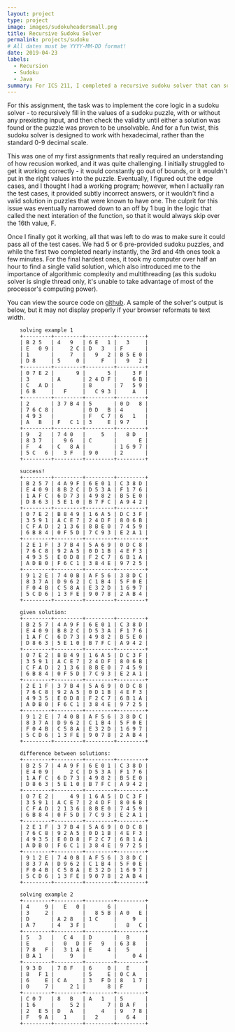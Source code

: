 ```yaml
---
layout: project
type: project
image: images/sudokuheadersmall.png
title: Recursive Sudoku Solver
permalink: projects/sudoku
# All dates must be YYYY-MM-DD format!
date: 2019-04-23
labels:
  - Recursion
  - Sudoku
  - Java
summary: For ICS 211, I completed a recursive sudoku solver that can solve any valid sudoku.
---
```


<!--
<div class="ui small rounded images">
  <img class="ui image" src="../images/micromouse-robot.png">
  <img class="ui image" src="../images/micromouse-robot-2.jpg">
  <img class="ui image" src="../images/micromouse.jpg">
  <img class="ui image" src="../images/micromouse-circuit.png">
</div>
-->

For this assignment, the task was to implement the core logic in a sudoku solver - to recursively fill in the values of a sudoku puzzle, with or without any prexisting input, and then check the validity until either a solution was found or the puzzle was proven to be unsolvable. And for a fun twist, this sudoku solver is designed to work with hexadecimal, rather than the standard 0-9 decimal scale.

This was one of my first assignments that really required an understanding of how recusion worked, and it was quite challenging. I initially struggled to get it working correctly - it would constantly go out of bounds, or it wouldn't put in the right values into the puzzle. Eventually, I figured out the edge cases, and I thought I had a working program; however, when I actually ran the test cases, it provided subtly incorrect answers, or it wouldn't find a valid solution in puzzles that were known to have one. The culprit for this issue was eventually narrowed down to an off by 1 bug in the logic that called the next interation of the function, so that it would always skip over the 16th value, F. 

Once I finally got it working, all that was left to do was to make sure it could pass all of the test cases. We had 5 or 6 pre-provided sudoku puzzles, and while the first two completed nearly instantly, the 3rd and 4th ones took a few minutes. For the final hardest ones, it took my computer over half an hour to find a single valid solution, which also introduced me to the importance of algorithmic complexity and multithreading (as this sudoku solver is single thread only, it's unable to take advantage of most of the processor's computing power).

You can view the source code on [github](https://github.com/acjones8/Sudoku-Solver). A sample of the solver's output is below, but it may not display properly if your browser reformats te text width.

```
    solving example 1
    +---------+---------+---------+---------+
    | B 2 5   | 4   9   | 6 E   1 |   3     |
    | E   0 9 |     2 C | D   3   | F       |
    | 1       |     7   |   9   2 | B 5 E 0 |
    | D 8     | 5     0 |     F   |   9   2 |
    +---------+---------+---------+---------+
    | 0 7 E 2 |       9 |       5 |     3 F |
    | 3       | A       | 2 4 D F |     6 B |
    | C   A D |         | 8       | 7   5 9 |
    | 6 B     |   F     |   C 9 3 |     A   |
    +---------+---------+---------+---------+
    | 2       | 3 7 B 4 | 5       | 0 D   8 |
    | 7 6 C 8 |         | 0 D   B | 4       |
    | 4 9 3   |         | F   C 7 | 6   1   |
    | A   B   | F   C 1 | 3     E | 9 7     |
    +---------+---------+---------+---------+
    | 9   2   | 7 4 0   |     5   |   8 D   |
    | 8 3 7   |   9 6   | C       |       E |
    | F   4   | C   8 A |         | 1 6 9 7 |
    | 5 C   6 |   3 F   | 9 0     | 2       |
    +---------+---------+---------+---------+
    
    success!
    +---------+---------+---------+---------+
    | B 2 5 7 | 4 A 9 F | 6 E 0 1 | C 3 8 D |
    | E 4 0 9 | 8 B 2 C | D 5 3 A | F 1 7 6 |
    | 1 A F C | 6 D 7 3 | 4 9 8 2 | B 5 E 0 |
    | D 8 6 3 | 5 E 1 0 | B 7 F C | A 9 4 2 |
    +---------+---------+---------+---------+
    | 0 7 E 2 | B 8 4 9 | 1 6 A 5 | D C 3 F |
    | 3 5 9 1 | A C E 7 | 2 4 D F | 8 0 6 B |
    | C F A D | 2 1 3 6 | 8 B E 0 | 7 4 5 9 |
    | 6 B 8 4 | 0 F 5 D | 7 C 9 3 | E 2 A 1 |
    +---------+---------+---------+---------+
    | 2 E 1 F | 3 7 B 4 | 5 A 6 9 | 0 D C 8 |
    | 7 6 C 8 | 9 2 A 5 | 0 D 1 B | 4 E F 3 |
    | 4 9 3 5 | E 0 D 8 | F 2 C 7 | 6 B 1 A |
    | A D B 0 | F 6 C 1 | 3 8 4 E | 9 7 2 5 |
    +---------+---------+---------+---------+
    | 9 1 2 E | 7 4 0 B | A F 5 6 | 3 8 D C |
    | 8 3 7 A | D 9 6 2 | C 1 B 4 | 5 F 0 E |
    | F 0 4 B | C 5 8 A | E 3 2 D | 1 6 9 7 |
    | 5 C D 6 | 1 3 F E | 9 0 7 8 | 2 A B 4 |
    +---------+---------+---------+---------+
    
    given solution:
    +---------+---------+---------+---------+
    | B 2 5 7 | 4 A 9 F | 6 E 0 1 | C 3 8 D |
    | E 4 0 9 | B 8 2 C | D 5 3 A | F 1 7 6 |
    | 1 A F C | 6 D 7 3 | 4 9 8 2 | B 5 E 0 |
    | D 8 6 3 | 5 E 1 0 | B 7 F C | A 9 4 2 |
    +---------+---------+---------+---------+
    | 0 7 E 2 | 8 B 4 9 | 1 6 A 5 | D C 3 F |
    | 3 5 9 1 | A C E 7 | 2 4 D F | 8 0 6 B |
    | C F A D | 2 1 3 6 | 8 B E 0 | 7 4 5 9 |
    | 6 B 8 4 | 0 F 5 D | 7 C 9 3 | E 2 A 1 |
    +---------+---------+---------+---------+
    | 2 E 1 F | 3 7 B 4 | 5 A 6 9 | 0 D C 8 |
    | 7 6 C 8 | 9 2 A 5 | 0 D 1 B | 4 E F 3 |
    | 4 9 3 5 | E 0 D 8 | F 2 C 7 | 6 B 1 A |
    | A D B 0 | F 6 C 1 | 3 8 4 E | 9 7 2 5 |
    +---------+---------+---------+---------+
    | 9 1 2 E | 7 4 0 B | A F 5 6 | 3 8 D C |
    | 8 3 7 A | D 9 6 2 | C 1 B 4 | 5 F 0 E |
    | F 0 4 B | C 5 8 A | E 3 2 D | 1 6 9 7 |
    | 5 C D 6 | 1 3 F E | 9 0 7 8 | 2 A B 4 |
    +---------+---------+---------+---------+
    
    difference between solutions:
    +---------+---------+---------+---------+
    | B 2 5 7 | 4 A 9 F | 6 E 0 1 | C 3 8 D |
    | E 4 0 9 |     2 C | D 5 3 A | F 1 7 6 |
    | 1 A F C | 6 D 7 3 | 4 9 8 2 | B 5 E 0 |
    | D 8 6 3 | 5 E 1 0 | B 7 F C | A 9 4 2 |
    +---------+---------+---------+---------+
    | 0 7 E 2 |     4 9 | 1 6 A 5 | D C 3 F |
    | 3 5 9 1 | A C E 7 | 2 4 D F | 8 0 6 B |
    | C F A D | 2 1 3 6 | 8 B E 0 | 7 4 5 9 |
    | 6 B 8 4 | 0 F 5 D | 7 C 9 3 | E 2 A 1 |
    +---------+---------+---------+---------+
    | 2 E 1 F | 3 7 B 4 | 5 A 6 9 | 0 D C 8 |
    | 7 6 C 8 | 9 2 A 5 | 0 D 1 B | 4 E F 3 |
    | 4 9 3 5 | E 0 D 8 | F 2 C 7 | 6 B 1 A |
    | A D B 0 | F 6 C 1 | 3 8 4 E | 9 7 2 5 |
    +---------+---------+---------+---------+
    | 9 1 2 E | 7 4 0 B | A F 5 6 | 3 8 D C |
    | 8 3 7 A | D 9 6 2 | C 1 B 4 | 5 F 0 E |
    | F 0 4 B | C 5 8 A | E 3 2 D | 1 6 9 7 |
    | 5 C D 6 | 1 3 F E | 9 0 7 8 | 2 A B 4 |
    +---------+---------+---------+---------+
     
    solving example 2
    +---------+---------+---------+---------+
    | 4     9 |   E   0 |       6 |         |
    | 3     2 |         |   8 5 B | A 0   E |
    | D       | A 2 8   | 1 C     |     9   |
    | A 7     | 4   3 F |         |   8   C |
    +---------+---------+---------+---------+
    | 5   3   |   C 4   | D       |   B     |
    | E       |   0   D | F   9   | 6 3 8   |
    | 7 8   F |   3 1 A | E     4 |   5     |
    | B A 1   |     9   |         |     0 4 |
    +---------+---------+---------+---------+
    | 9 3 D   | 7 8 F   | 6     0 |   E     |
    | 8   F 1 |         | 5     E | 0 C A   |
    | 6     E | C A     | 3   F D | 8   1 7 |
    | 0     7 |     2 1 |       8 | F       |
    +---------+---------+---------+---------+
    | C 0 7   | 8   B   | A   1   | 5       |
    | 1 6     |     5 2 |       7 | B A F   |
    | 2   E 5 | D   A   |     4   | 9   7 8 |
    | F   9 A |   1     |   2     |   6 4   |
    +---------+---------+---------+---------+
```
